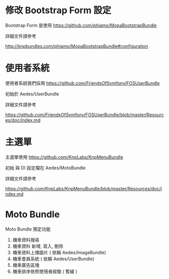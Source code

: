 修改 Bootstrap Form 設定
====

Bootstrap Form 是使用 https://github.com/phiamo/MopaBootstrapBundle

詳細文件請參考

http://knpbundles.com/phiamo/MopaBootstrapBundle#configuration


使用者系統
====

使用者系統我們採用 https://github.com/FriendsOfSymfony/FOSUserBundle

初始於 Aedes/UserBundle

詳細文件請參考

https://github.com/FriendsOfSymfony/FOSUserBundle/blob/master/Resources/doc/index.md


主選單
====

主選單使用 https://github.com/KnpLabs/KnpMenuBundle

初始 與 DI 設定檔在 Aedes/MotoBundle

詳細文件請參考

https://github.com/KnpLabs/KnpMenuBundle/blob/master/Resources/doc/index.md


Moto Bundle
====

Moto Bundle 預定功能

1. 機車資料搜尋
2. 機車資料 新增, 寫入, 刪除
3. 機車資料上傳圖片 ( 依賴 Aedes/ImageBundle)
4. 機車會員系統 ( 依賴 Aedes/UserBundle)
5. 機車廣告區塊
6. 機車排序依照使用者經驗 ( 暫緩 )
